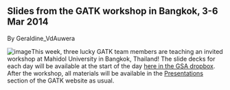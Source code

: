 ## Slides from the GATK workshop in Bangkok, 3-6 Mar 2014

By Geraldine_VdAuwera

<p><img src="https://us.v-cdn.net/5019796/uploads/FileUpload/bf/a5ebf531a160716a162d9b5bc8ffce.jpg" alt="image" class="embedImage-img importedEmbed-img"></img>This week, three lucky GATK team members are teaching an invited workshop at Mahidol University in Bangkok, Thailand! The slide decks for each day will be available at the start of the day <a rel="nofollow" href="https://www.dropbox.com/sh/z8t48ncoxv9z24d/s1Ew1_5REq">here in the GSA dropbox</a>. After the workshop, all materials will be available in the <a rel="nofollow" href="http://www.broadinstitute.org/gatk/guide/events">Presentations</a> section of the GATK website as usual.</p>
